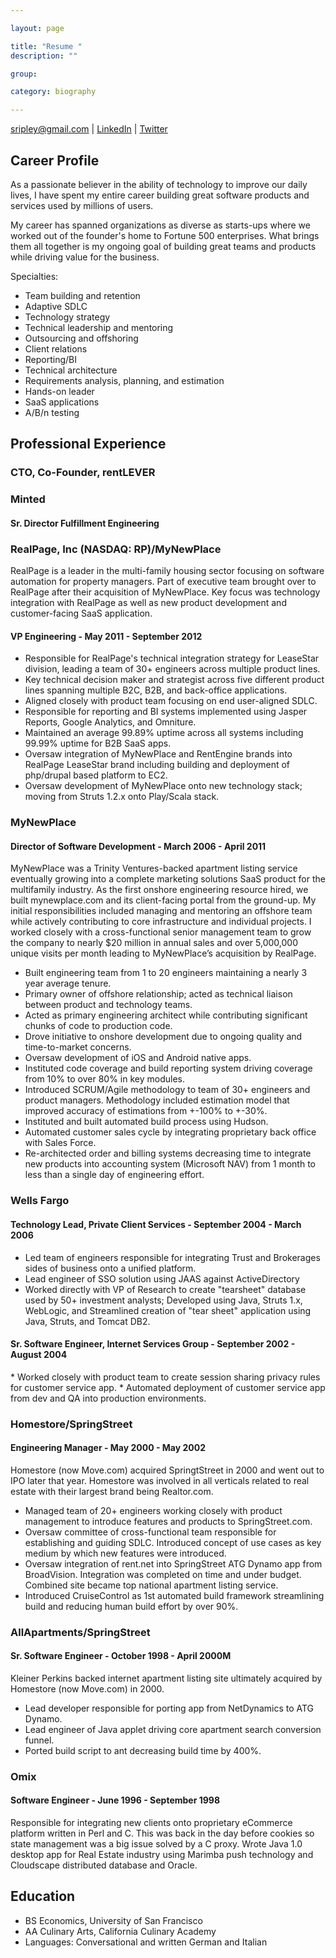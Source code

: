 ```yaml
---

layout: page

title: "Resume "
description: ""

group: 

category: biography

---
```

<a href="mailto:sripley@gmail.com">sripley@gmail.com</a> |
<a href="http://www.linkedin.com/in/sripley">LinkedIn</a> |
<a href="http://www.twitter.com/sripley">Twitter</a>

<h2>Career Profile</h2>

As a passionate believer in the ability of technology to improve our daily lives, I have spent my entire career building great software products and services used by millions of users. 

My career has spanned organizations as diverse as starts-ups where we worked out of the founder's home to Fortune 500 enterprises. What brings them all together is my ongoing goal of building great teams and products while driving value for the business. 

Specialties:

* Team building and retention 
* Adaptive SDLC
* Technology strategy
* Technical leadership and mentoring
* Outsourcing and offshoring 
* Client relations
* Reporting/BI
* Technical architecture
* Requirements analysis, planning, and estimation
* Hands-on leader
* SaaS applications
* A/B/n testing
   
<h2>Professional Experience</h2>

<h3>CTO, Co-Founder, rentLEVER</h3>

<h3>Minted</h3>

<h4>Sr. Director Fulfillment Engineering</h4>

<h3>RealPage, Inc (NASDAQ: RP)/MyNewPlace</h3>

RealPage is a leader in the multi-family housing sector focusing on software automation for property managers. Part of executive team brought over to RealPage after their acquisition of MyNewPlace. Key focus was technology integration with RealPage as well as new product development and customer-facing SaaS application.

<h4>VP Engineering - May 2011 - September 2012 </h4>

* Responsible for RealPage's technical integration strategy for LeaseStar division, leading a team of 30+ engineers across multiple product lines. 
* Key technical decision maker and strategist across five different product lines spanning multiple B2C, B2B, and back-office applications. 
* Aligned closely with product team focusing on end user-aligned SDLC.
* Responsible for reporting and BI systems implemented using Jasper Reports, Google Analytics, and Omniture. 
* Maintained an average 99.89% uptime across all systems including 99.99% uptime for B2B SaaS apps.
* Oversaw integration of MyNewPlace and RentEngine brands into RealPage LeaseStar brand including building and deployment of php/drupal based platform to EC2.
* Oversaw development of MyNewPlace onto new technology stack; moving from Struts 1.2.x onto Play/Scala stack. 

<h3>MyNewPlace</h3>
<h4>Director of Software Development - March 2006 - April 2011</h4>

MyNewPlace was a Trinity Ventures-backed apartment listing service eventually growing into a complete marketing solutions SaaS product for the multifamily industry. As the first onshore engineering resource hired, we built mynewplace.com and its client-facing portal from the ground-up. My initial responsibilities included managing and mentoring an offshore team while actively contributing to core infrastructure and individual projects. I worked closely with a cross-functional senior management team to grow the company to nearly $20 million in annual sales and over 5,000,000 unique visits per month leading to MyNewPlace’s acquisition by RealPage. 

* Built engineering team from 1 to 20 engineers maintaining a nearly 3 year average tenure.
* Primary owner of offshore relationship; acted as technical liaison between product and technology teams. 
* Acted as primary engineering architect while contributing significant chunks of code to production code. 
* Drove initiative to onshore development due to ongoing quality and time-to-market concerns. 
* Oversaw development of iOS and Android native apps. 
* Instituted code coverage and build reporting system driving coverage from 10% to over 80% in key modules. 
* Introduced SCRUM/Agile methodology to team of 30+ engineers and product managers. Methodology included estimation model that improved accuracy of estimations from +-100% to +-30%. 
* Instituted and built automated build process using Hudson. 
* Automated customer sales cycle by integrating proprietary back office with Sales Force. 
* Re-architected order and billing systems decreasing time to integrate new products into accounting system (Microsoft NAV) from 1 month to less than a single day of engineering effort. 

<h3>Wells Fargo</h3>
<h4>Technology Lead,  Private Client Services - September 2004 - March 2006</h4>

* Led team of engineers responsible for integrating Trust and Brokerages sides of business onto a unified platform. 
* Lead engineer of SSO solution using JAAS against ActiveDirectory
* Worked directly with VP of Research to create "tearsheet" database used by 50+ investment analysts; Developed using Java, Struts 1.x, WebLogic, and Streamlined creation of "tear sheet" application using Java, Struts, and Tomcat DB2. 

<h4>Sr. Software Engineer, Internet Services Group - September 2002 - August 2004</h4>
* Worked closely with product team to create session sharing privacy rules for customer service app. 
* Automated deployment of customer service app from dev and QA into production environments. 

<h3>Homestore/SpringStreet</h3>
<h4>Engineering Manager - May 2000 - May 2002</h4>

Homestore (now Move.com) acquired SpringtStreet in 2000 and went out to IPO later that year. Homestore was involved in all verticals related to real estate with their largest brand being Realtor.com.  

* Managed team of 20+ engineers working closely with product management to introduce features and products to SpringStreet.com. 
* Oversaw committee of cross-functional team responsible for establishing and guiding SDLC. Introduced concept of use cases as key medium by which new features were introduced. 
* Oversaw integration of rent.net into SpringStreet ATG Dynamo app from BroadVision. Integration was completed on time and under budget. Combined site became top national apartment listing service.
* Introduced CruiseControl as 1st automated build framework streamlining build and reducing human build effort by over 90%.

<h3>AllApartments/SpringStreet</h3>
<h4>Sr. Software Engineer - October 1998 - April 2000M</h4>

Kleiner Perkins backed internet apartment listing site ultimately acquired by Homestore (now Move.com) in 2000. 

* Lead developer responsible for porting app from NetDynamics to ATG Dynamo.
* Lead engineer of Java applet driving core apartment search conversion funnel.
* Ported build script to ant decreasing build time by 400%.

<h3>Omix </h3>
<h4>Software Engineer - June 1996 - September 1998</h4>

Responsible for integrating new clients onto proprietary eCommerce platform written in Perl and C. This was back in the day before cookies so state management was a big issue solved by a C proxy.
Wrote Java 1.0 desktop app for Real Estate industry using Marimba push technology and Cloudscape distributed database and Oracle.

<h2>Education</h2>

* BS Economics, University of San Francisco
* AA Culinary Arts, California Culinary Academy
* Languages: Conversational and written German and Italian



